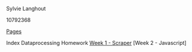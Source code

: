 Sylvie Langhout 

10792368

[Pages](https://slanghout.github.io/DataProcessing/)

Index
	Dataprocessing
		Homework
			[Week 1 - Scraper](https://github.com/slanghout/DataProcessing/blob/master/homework/scraper/tvscraper.py)
			[Week 2 - Javascript]

